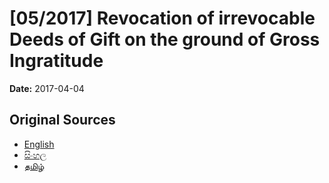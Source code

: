 # [05/2017] Revocation of irrevocable Deeds of Gift on the ground of Gross Ingratitude

**Date:** 2017-04-04

## Original Sources

- [English](https://documents.gov.lk/view/acts/2017/4/05-2017_E.pdf)
- [සිංහල](https://documents.gov.lk/view/acts/2017/4/05-2017_S.pdf)
- [தமிழ்](https://documents.gov.lk/view/acts/2017/4/05-2017_T.pdf)
